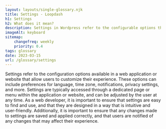 ```yaml
--- 
layout: layouts/single-glossary.njk
title: Settings - Loopdash
h1: Settings
h2: What does it mean?
description: Settings in Wordpress refer to the configurable options that allow users to customize the behavior and appearance of their website.
imageAlt: keyboard
sitemap:
	changefreq: weekly
	priority: 0.4
tags: glossary
date: 2023-03-15
url: /glossary/settings
---
```


Settings refer to the configuration options available in a web application or website that allow users to customize their experience. These options can include preferences for language, time zone, notifications, privacy settings, and more. Settings are typically accessed through a dedicated page or menu within the application or website, and can be adjusted by the user at any time. As a web developer, it is important to ensure that settings are easy to find and use, and that they are designed in a way that is intuitive and user-friendly. Additionally, it is important to ensure that any changes made to settings are saved and applied correctly, and that users are notified of any changes that may affect their experience.
